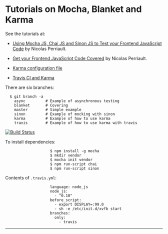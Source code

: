 # Tutorials on Mocha, Blanket and Karma

See the tutorials at:

* [Using Mocha JS, Chai JS and Sinon JS to Test your Frontend JavaScript Code](http://blog.codeship.com/mocha-js-chai-sinon-frontend-javascript-code-testing-tutorial/)
by Nicolas Perriault.

* [Get your Frontend JavaScript Code Covered](https://nicolas.perriault.net/code/2013/get-your-frontend-javascript-code-covered/)
by Nicolas Perriault.

* [Karma configuration file](http://karma-runner.github.io/0.12/config/configuration-file.html)

* [Travis CI and Karma](http://karma-runner.github.io/0.12/plus/travis.html)


There are six branches:

      $ git branch -a
        async         # Example of asynchronous testing
        blanket       # Covering
        master        # Simple example
        sinon         # Example of mocking with sinon
        karma         # Example of how to use karma
        travis        # Example of how to use karma with travis

[![Build Status](https://travis-ci.org/crguezl/mocha-chai-sinon--example.svg?branch=travis)](https://travis-ci.org/crguezl/mocha-chai-sinon--example)

To install dependencies:

                        $ npm install -g mocha
                        $ mkdir vendor
                        $ mocha init vendor
                        $ npm run-script chai
                        $ npm run-script sinon

Contents  of `.travis.yml`:

                        language: node_js
                        node_js:
                          - "0.10"
                        before_script:
                          - export DISPLAY=:99.0
                          - sh -e /etc/init.d/xvfb start
                        branches:
                          only:
                            - travis

---
